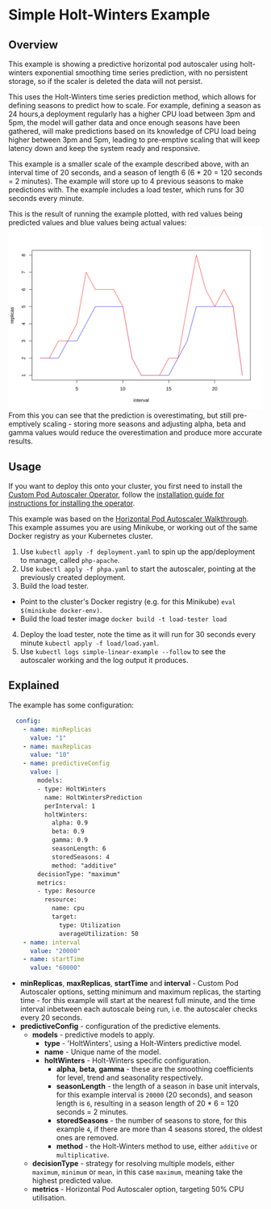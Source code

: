# Simple Holt-Winters Example

## Overview

This example is showing a predictive horizontal pod autoscaler using holt-winters exponential smoothing time series prediction, with no persistent storage, so if the scaler is deleted the data will not persist.  

This uses the Holt-Winters time series prediction method, which allows for defining seasons to predict how to scale. For example, defining a season as 24 hours,a deployment regularly has a higher CPU load between 3pm and 5pm, the model will gather data and once enough seasons have been gathered, will make predictions based on its knowledge of CPU load being higher between 3pm and 5pm, leading to pre-emptive scaling that will keep latency down and keep the system ready and responsive.  

This example is a smaller scale of the example described above, with an interval time of 20 seconds, and a season of length 6 (6 * 20 = 120 seconds = 2 minutes). The example will store up to 4 previous seasons to make predictions with. The example includes a load tester, which runs for 30 seconds every minute.  

This is the result of running the example plotted, with red values being predicted values and blue values being actual values:  
![Predicted values overestimating but still fitting actual values](./graph.svg)  
From this you can see that the prediction is overestimating, but still pre-emptively scaling - storing more seasons and adjusting alpha, beta and gamma values would reduce the overestimation and produce more accurate results.  

## Usage
If you want to deploy this onto your cluster, you first need to install the [Custom Pod Autoscaler Operator](https://github.com/jthomperoo/custom-pod-autoscaler-operator), follow the [installation guide for instructions for installing the operator](https://github.com/jthomperoo/custom-pod-autoscaler-operator/blob/master/INSTALL.md).  

This example was based on the [Horizontal Pod Autoscaler Walkthrough](https://kubernetes.io/docs/tasks/run-application/horizontal-pod-autoscale-walkthrough/). This example assumes you are using Minikube, or working out of the same Docker registry as your Kubernetes cluster.

1. Use `kubectl apply -f deployment.yaml` to spin up the app/deployment to manage, called `php-apache`.
2. Use `kubectl apply -f phpa.yaml` to start the autoscaler, pointing at the previously created deployment.
3. Build the load tester.
  - Point to the cluster's Docker registry (e.g. for this Minikube) `eval $(minikube docker-env)`.
  - Build the load tester image `docker build -t load-tester load`
4. Deploy the load tester, note the time as it will run for 30 seconds every minute `kubectl apply -f load/load.yaml`.
5. Use `kubectl logs simple-linear-example --follow` to see the autoscaler working and the log output it produces.

## Explained

The example has some configuration:
```yaml
  config: 
    - name: minReplicas
      value: "1"
    - name: maxReplicas
      value: "10"
    - name: predictiveConfig
      value: |
        models:
        - type: HoltWinters
          name: HoltWintersPrediction
          perInterval: 1
          holtWinters:
            alpha: 0.9
            beta: 0.9
            gamma: 0.9
            seasonLength: 6
            storedSeasons: 4
            method: "additive"
        decisionType: "maximum"
        metrics:
        - type: Resource
          resource:
            name: cpu
            target:
              type: Utilization
              averageUtilization: 50
    - name: interval
      value: "20000"
    - name: startTime
      value: "60000"
```
- **minReplicas**, **maxReplicas**, **startTime** and **interval** - Custom Pod Autoscaler options, setting minimum and maximum replicas, the starting time - for this example will start at the nearest full minute, and the time interval inbetween each autoscale being run, i.e. the autoscaler checks every 20 seconds.
- **predictiveConfig** - configuration of the predictive elements.
  * **models** - predictive models to apply.
    - **type** - 'HoltWinters', using a Holt-Winters predictive model.
    - **name** - Unique name of the model.
    - **holtWinters** - Holt-Winters specific configuration.
      * **alpha**, **beta**, **gamma** - these are the smoothing coefficients for level, trend and seasonality respectively.
      * **seasonLength** - the length of a season in base unit intervals, for this example interval is `20000` (20 seconds), and season length is `6`, resulting in a season length of 20 * 6 = 120 seconds = 2 minutes.
      * **storedSeasons** - the number of seasons to store, for this example `4`, if there are more than 4 seasons stored, the oldest ones are removed.
      * **method** - the Holt-Winters method to use, either `additive` or `multiplicative`.
  * **decisionType** - strategy for resolving multiple models, either `maximum`, `minimum` or `mean`, in this case `maximum`, meaning take the highest predicted value.
  * **metrics** - Horizontal Pod Autoscaler option, targeting 50% CPU utilisation.

